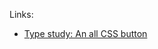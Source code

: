 Links:

* [Type study: An all CSS button](http://blog.typekit.com/2011/02/10/type-study-an-all-css-button/)